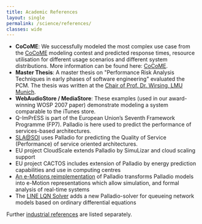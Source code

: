 ```yaml
---
title: Academic References
layout: single
permalink: /science/references/
classes: wide
---
```


- **CoCoME**: We successfully modeled the most complex use case from the [CoCoME](http://www.cocome.org/) modeling contest and predicted response times, resource utilisation for different usage scenarios and different system distributions. More information can be found here: [CoCoME](http://sdqweb.ipd.kit.edu/wiki/CoCoME-PCM).
- **Master Thesis**: A master thesis on "Performance Risk Analysis Techniques in early phases of software engineering" evaluated the PCM. The thesis was written at the [Chair of Prof. Dr. Wirsing, LMU Munich](http://www.pst.ifi.lmu.de/).
- **WebAudioStore / MediaStore**: These examples (used in our award-winning WOSP 2007 paper) demonstrate modeling a system comparable to the iTunes store.
- Q-ImPrESS is part of the European Union’s Seventh Framework Programme (FP7). Palladio is here used to predict the performance of services-based architectures.
- [SLA@SOI](http://sla-at-soi.eu/) uses Palladio for predicting the Quality of Service (Performance) of service oriented architectures.
- EU project CloudScale extends Palladio by SimuLizar and cloud scaling support
- EU project CACTOS includes extension of Palladio by energy prediction capabilities and use in computing centres
- [An e-Motions reimplementation](http://atenea.lcc.uma.es/index.php/Main_Page/Resources/E-motions/Palladio) of Palladio transforms Palladio models into e-Motion representations which allow simulation, and formal analysis of real-time systems
- The [LINE LQN Solver](http://line-solver.sourceforge.net/) adds a new Palladio-solver for queueing network models based on ordinary differential equations

Further [industrial references](/consulting/references) are listed separately.
